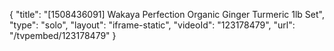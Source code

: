 {
    "title": "[1508436091] Wakaya Perfection Organic Ginger   Turmeric 1lb Set",
    "type": "solo",
    "layout": "iframe-static",
    "videoId": "123178479",
    "url": "\/tvpembed\/123178479"
}